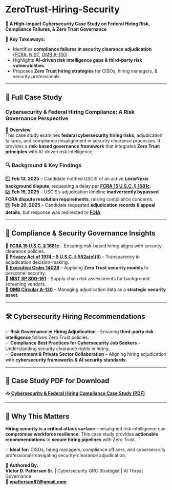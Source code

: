 # ZeroTrust-Hiring-Security  
🔐 **A High-Impact Cybersecurity Case Study on Federal Hiring Risk, Compliance Failures, & Zero Trust Governance**  

🚀 **Key Takeaways:**  
- Identifies **compliance failures in security clearance adjudication** ([FCRA](https://www.consumer.ftc.gov/articles/pdf-0096-fair-credit-reporting-act.pdf), [NIST](https://csrc.nist.gov/), [OMB A-130](https://obamawhitehouse.archives.gov/omb/circulars_a130_a130trans4/)).  
- Highlights **AI-driven risk intelligence gaps & third-party risk vulnerabilities**.  
- Proposes **Zero Trust hiring strategies** for CISOs, hiring managers, & security professionals.  

---

## **📖 Full Case Study**  
### **Cybersecurity & Federal Hiring Compliance: A Risk Governance Perspective**  

📌 **Overview**  
This case study examines **federal cybersecurity hiring risks**, adjudication failures, and compliance misalignment in security clearance processes. It provides a **risk-based governance framework** that integrates **Zero Trust principles** with AI-driven risk intelligence.  

### **🔍 Background & Key Findings**  
1️⃣ **Feb 13, 2025** – Candidate notified USCIS of an active **LexisNexis background dispute**, requesting a delay per **[FCRA 15 U.S.C. § 1681c](https://www.consumer.ftc.gov/articles/pdf-0096-fair-credit-reporting-act.pdf)**.  
2️⃣ **Feb 19, 2025** – USCIS’s adjudication timeline **inadvertently bypassed FCRA dispute resolution requirements**, raising compliance concerns.  
3️⃣ **Feb 20, 2025** – Candidate requested **adjudication records & appeal details**, but response was redirected to **[FOIA](https://www.foia.gov/)**.  

---

## **🚨 Compliance & Security Governance Insights**  

🔹 **[FCRA 15 U.S.C. § 1681c](https://www.consumer.ftc.gov/articles/pdf-0096-fair-credit-reporting-act.pdf)** – Ensuring risk-based hiring aligns with security clearance policies.  
🔹 **[Privacy Act of 1974 – 5 U.S.C. § 552a(e)(5)](https://www.justice.gov/opcl/privacy-act-1974)** – Transparency in adjudication decision-making.  
🔹 **[Executive Order 14028](https://www.whitehouse.gov/briefing-room/statements-releases/2021/05/12/executive-order-on-improving-the-nations-cybersecurity/)** – Applying **Zero Trust security models** to personnel security.  
🔹 **[NIST SP 800-161](https://csrc.nist.gov/publications/detail/sp/800-161/rev-1/final)** – Supply chain risk assessments for background screening vendors.  
🔹 **[OMB Circular A-130](https://obamawhitehouse.archives.gov/omb/circulars_a130_a130trans4/)** – Managing adjudication data as a **strategic security asset**.  

---

## **🛠 Cybersecurity Hiring Recommendations**  
✅ **Risk Governance in Hiring Adjudication** – Ensuring **third-party risk intelligence** follows Zero Trust policies.  
✅ **Compliance Best Practices for Cybersecurity Job Seekers** – Understanding security clearance rights in hiring.  
✅ **Government & Private Sector Collaboration** – Aligning hiring adjudication with **cybersecurity frameworks & AI security standards**.  

---

## **🔗 Case Study PDF for Download**  
📥 **[Cybersecurity & Federal Hiring Compliance Case Study (PDF)](./Cybersecurity%20&%20Federal%20Hiring%20Compliance%20Case%20Study.pdf)**  

---

## **📢 Why This Matters**  
**Hiring security is a critical attack surface**—misaligned risk intelligence can **compromise workforce resilience**. This case study provides **actionable recommendations** to **secure hiring pipelines** with Zero Trust.  

💡 **Ideal for:** CISOs, hiring managers, compliance officers, and cybersecurity professionals navigating security-clearance adjudication.  

📩 **Authored By:**  
**Victor D. Patterson Sr.** | Cybersecurity GRC Strategist | AI Threat Governance  
📧 **vpatterson87@gmail.com**  
